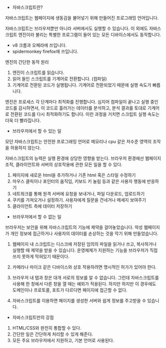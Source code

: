 - 자바스크립트란?

자바스크립트는 웹페이지에 생동감을 불어넣기 위해 만들어진 프로그래밍 언어입니다.

자바스크립트는 브라우저뿐만 아니라 서버에서도 실행할 수 있습니다. 이 외에도 
자바스크립트 엔진이라 불리는 특별한 프로그램이 들어 있는 모든 디바이스에서도 동작합니다.

- v8 크롬과 오페라에 쓰입니다.
- spidermonkey firefox에 쓰입니다.

엔진의 간단한 동작 원리

1. 엔진이 스크립트를 읽습니다.
2. 읽어 들인 스크립트를 기계어로 전환합니다. (컴파일)
3. 기계어로 전환된 코드가 실행됩니다. 기계어로 전환되었기 때문에 실행 속도가 빠릅니다.

엔진은 프로세스 각 단계마다 최적화를 진행합니다. 심지어 컴파일이 끝나고 실행 중인 코드를 감시하면서, 이 코드로 흘러가는 데이터를 분석하고, 분석 결과를 토대로 기계어로 전환된 코드를 다시 최적화하기도 합니다. 이런 과정을 거치면 스크립트 실행 속도는 더욱 더 빨라집니다.


- 브라우저에서 할 수 있는 일

모던 자바스크립트는 안전한 프로그래밍 언어로 메모리나 cpu 같은 저수준 영역의 조작을 허용하지 않는다. 

자바스크립트의 능력은 실행 환경에 상당한 영향을 받는다. 
브라우저 환경에선 웹페이지 조작, 클라이언트와 서버의 상호작용에 관한 모든 일을 할 수 있다.

1. 페이지에 새로운 html을 추가하거나 기존 html 혹은 스타일 수정하기
2. 마우스 클릭이나 포인터의 움직임, 키보드 키 눌림 등과 같은 사용자 행동에 반응하기
3. 네트워크를 통해 원격 서버에 요청을 보내거나, 파일 다운로드, 업로드하기
4. 쿠키를 가져오거나 설정하기. 사용자에게 질문을 건네거나 메세지 보여주기
5. 클라이언트 측에 데이터 저장하기


- 브라우저에서 할 수 없는 일

브라우저는 보안을 위해 자바스크립트의 기능에 제약을 걸어놓았습니다. 악성 웹페이지가 개인 정보에 접근하거나 사용자의 데이터를 손상하는 것을 막기 위해 만들었습니다.

1. 웹페이지 내 스크립트는 디스크에 저장된 임의의 파일을 읽거나 쓰고, 복사하거나 실행할 때 제약을 받을 수 있습니다. 
운영체제가 지원하는 기능을 브라우저가 직접 쓰지 못하게 막혀있기 때문이다.

2. 카메라나 마이크 같은 디바이스와 상호 작용하려면 명시적인 허가가 있어야 한다.

3. 브라우저 내 탭과 창은 대개 서로의 정보를 알 수 없습니다. 그런데 자바스크립트를 사용해 한 창에서 다른 창을 열 때는 예외가 적용된다.
하지만 하지만 이 경우에도 도메인이나 프로토콜, 포트가 다르다면 페이지에 접근할 수 없다.

4. 자바스크립트를 이용하면 페이지를 생성한 서버와 쉽게 정보를 주고받을 수 있습니다.


- 자바스크립트만의 강점

1. HTML/CSS와 완전히 통합할 수 있다.
2. 간단한 일은 간단하게 처리할 수 있게 해준다.
3. 모든 주요 브라우저에서 지원하고, 기본 언어로 사용된다.

